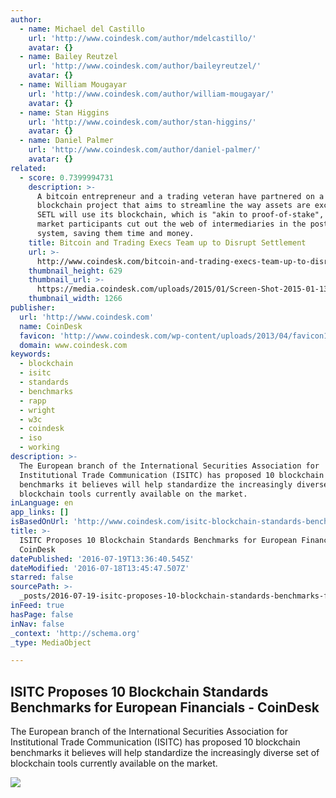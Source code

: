 ```yaml
---
author:
  - name: Michael del Castillo
    url: 'http://www.coindesk.com/author/mdelcastillo/'
    avatar: {}
  - name: Bailey Reutzel
    url: 'http://www.coindesk.com/author/baileyreutzel/'
    avatar: {}
  - name: William Mougayar
    url: 'http://www.coindesk.com/author/william-mougayar/'
    avatar: {}
  - name: Stan Higgins
    url: 'http://www.coindesk.com/author/stan-higgins/'
    avatar: {}
  - name: Daniel Palmer
    url: 'http://www.coindesk.com/author/daniel-palmer/'
    avatar: {}
related:
  - score: 0.7399994731
    description: >-
      A bitcoin entrepreneur and a trading veteran have partnered on a
      blockchain project that aims to streamline the way assets are exchanged.
      SETL will use its blockchain, which is "akin to proof-of-stake", to let
      market participants cut out the web of intermediaries in the post-trade
      system, saving them time and money.
    title: Bitcoin and Trading Execs Team up to Disrupt Settlement
    url: >-
      http://www.coindesk.com/bitcoin-and-trading-execs-team-up-to-disrupt-settlement/
    thumbnail_height: 629
    thumbnail_url: >-
      https://media.coindesk.com/uploads/2015/01/Screen-Shot-2015-01-13-at-2.40.15-PM.png
    thumbnail_width: 1266
publisher:
  url: 'http://www.coindesk.com'
  name: CoinDesk
  favicon: 'http://www.coindesk.com/wp-content/uploads/2013/04/favicon1.ico'
  domain: www.coindesk.com
keywords:
  - blockchain
  - isitc
  - standards
  - benchmarks
  - rapp
  - wright
  - w3c
  - coindesk
  - iso
  - working
description: >-
  The European branch of the International Securities Association for
  Institutional Trade Communication (ISITC) has proposed 10 blockchain
  benchmarks it believes will help standardize the increasingly diverse set of
  blockchain tools currently available on the market.
inLanguage: en
app_links: []
isBasedOnUrl: 'http://www.coindesk.com/isitc-blockchain-standards-benchmarks/'
title: >-
  ISITC Proposes 10 Blockchain Standards Benchmarks for European Financials -
  CoinDesk
datePublished: '2016-07-19T13:36:40.545Z'
dateModified: '2016-07-18T13:45:47.507Z'
starred: false
sourcePath: >-
  _posts/2016-07-19-isitc-proposes-10-blockchain-standards-benchmarks-for-europe.md
inFeed: true
hasPage: false
inNav: false
_context: 'http://schema.org'
_type: MediaObject

---
```

<article style=""><h1>ISITC Proposes 10 Blockchain Standards Benchmarks for European Financials - CoinDesk</h1><p>The European branch of the International Securities Association for Institutional Trade Communication (ISITC) has proposed 10 blockchain benchmarks it believes will help standardize the increasingly diverse set of blockchain tools currently available on the market.</p><img src="https://media.coindesk.com/uploads/2016/07/shutterstock_353650070.jpg" /></article>